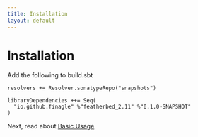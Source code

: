 ```yaml
---
title: Installation
layout: default
---
```


# Installation

Add the following to build.sbt

```tut:book
resolvers += Resolver.sonatypeRepo("snapshots")

libraryDependencies ++= Seq(
  "io.github.finagle" %"featherbed_2.11" %"0.1.0-SNAPSHOT"
)
```
Next, read about [Basic Usage](02-basic-usage.html)
